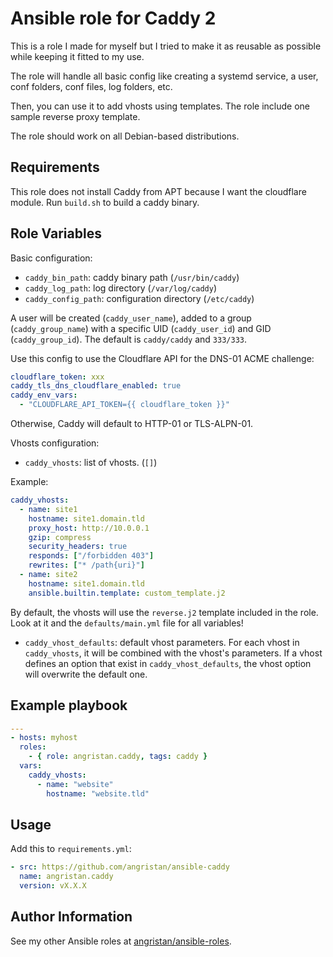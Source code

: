 # Ansible role for Caddy 2

This is a role I made for myself but I tried to make it as reusable as possible while keeping it fitted to my use.

The role will handle all basic config like creating a systemd service, a user, conf folders, conf files, log folders, etc.

Then, you can use it to add vhosts using templates. The role include one sample reverse proxy template.

The role should work on all Debian-based distributions.

## Requirements

This role does not install Caddy from APT because I want the cloudflare module. Run `build.sh` to build a caddy binary.

## Role Variables

Basic configuration:

- `caddy_bin_path`: caddy binary path (`/usr/bin/caddy`)
- `caddy_log_path`: log directory (`/var/log/caddy`)
- `caddy_config_path`: configuration directory (`/etc/caddy`)

A user will be created (`caddy_user_name`), added to a group (`caddy_group_name`) with a specific UID (`caddy_user_id`) and GID (`caddy_group_id`). The default is `caddy/caddy` and `333/333`.

Use this config to use the Cloudflare API for the DNS-01 ACME challenge:

```yaml
cloudflare_token: xxx
caddy_tls_dns_cloudflare_enabled: true
caddy_env_vars:
  - "CLOUDFLARE_API_TOKEN={{ cloudflare_token }}"
```

Otherwise, Caddy will default to HTTP-01 or TLS-ALPN-01.

Vhosts configuration:

- `caddy_vhosts`: list of vhosts. (`[]`)

Example:

```yml
caddy_vhosts:
  - name: site1
    hostname: site1.domain.tld
    proxy_host: http://10.0.0.1
    gzip: compress
    security_headers: true
    responds: ["/forbidden 403"]
    rewrites: ["* /path{uri}"]
  - name: site2
    hostname: site1.domain.tld
    ansible.builtin.template: custom_template.j2
```

By default, the vhosts will use the `reverse.j2` template included in the role. Look at it and the `defaults/main.yml` file for all variables!

- `caddy_vhost_defaults`: default vhost parameters. For each vhost in `caddy_vhosts`, it will be combined with the vhost's parameters. If a vhost defines an option that exist in `caddy_vhost_defaults`, the vhost option will overwrite the default one.

## Example playbook

```yaml
---
- hosts: myhost
  roles:
    - { role: angristan.caddy, tags: caddy }
  vars:
    caddy_vhosts:
      - name: "website"
        hostname: "website.tld"
```

## Usage

Add this to `requirements.yml`:

```yml
- src: https://github.com/angristan/ansible-caddy
  name: angristan.caddy
  version: vX.X.X
```

## Author Information

See my other Ansible roles at [angristan/ansible-roles](https://github.com/angristan/ansible-roles).
